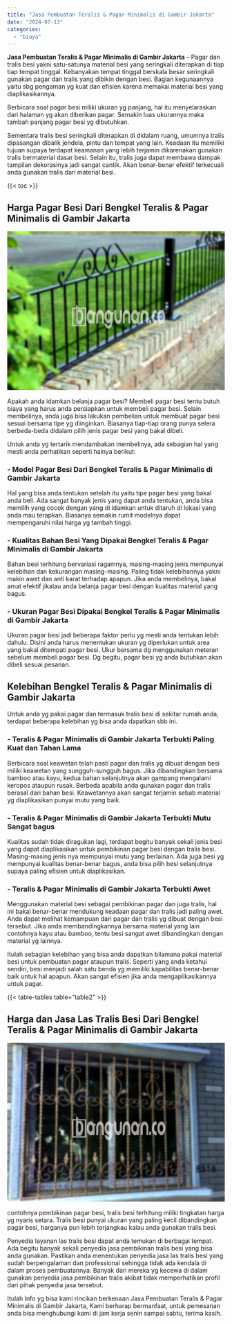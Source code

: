 ```yaml
---
title: "Jasa Pembuatan Teralis & Pagar Minimalis di Gambir Jakarta"
date: "2024-07-13"
categories: 
  - "biaya"
---
```


**Jasa Pembuatan Teralis & Pagar Minimalis di Gambir Jakarta** – Pagar dan tralis besi yakni satu-satunya material besi yang seringkali diterapkan di tiap tiap tempat tinggal. Kebanyakan tempat tinggal berskala besar seringkali gunakan pagar dan tralis yang dibikin dengan besi. Bagian kegunaannya yaitu sbg pengaman yg kuat dan efisien karena memakai material besi yang diaplikasikannya.

Berbicara soal pagar besi miliki ukuran yg panjang, hal itu menyelaraskan dari halaman yg akan diberikan pagar. Semakin luas ukurannya maka tambah panjang pagar besi yg dibutuhkan.

Sementara tralis besi seringkali diterapkan di didalam ruang, umumnya tralis dipasangan dibalik jendela, pintu dan tempat yang lain. Keadaan itu memiliki tujuan supaya terdapat keamanan yang lebih terjamin dikarenakan gunakan tralis bermaterial dasar besi. Selain itu, tralis juga dapat membawa dampak tampilan dekorasinya jadi sangat cantik. Akan benar-benar efektif terkecuali anda gunakan tralis dari material besi.

{{< toc >}}

## Harga Pagar Besi Dari Bengkel Teralis & Pagar Minimalis di Gambir Jakarta

![Jasa Pembuatan Teralis & Pagar Minimalis di Gambir Jakarta](/images/pagar-minimalis-murah-35.png)

Apakah anda idamkan belanja pagar besi? Membeli pagar besi tentu butuh biaya yang harus anda persiapkan untuk membeli pagar besi. Selain membelinya, anda juga bisa lakukan pembelian untuk membuat pagar besi sesuai bersama tipe yg diinginkan. Biasanya tiap-tiap orang punya selera berbeda-beda didalam pilih jenis pagar besi yang bakal dibeli.

Untuk anda yg tertarik mendambakan membelinya, ada sebagian hal yang mesti anda perhatikan seperti halnya berikut:
### \- Model Pagar Besi Dari Bengkel Teralis & Pagar Minimalis di Gambir Jakarta

Hal yang bisa anda tentukan setelah itu yaitu tipe pagar besi yang bakal anda beli. Ada sangat banyak jenis yang dapat anda tentukan, anda bisa memilih yang cocok dengan yang di idamkan untuk ditaruh di lokasi yang anda mau terapkan. Biasanya semakin rumit modelnya dapat mempengaruhi nilai harga yg tambah tinggi.

### \- Kualitas Bahan Besi Yang Dipakai Bengkel Teralis & Pagar Minimalis di Gambir Jakarta

Bahan besi terhitung bervariasi ragamnya, masing-masing jenis mempunyai kelebihan dan kekurangan masing-masing. Paling tidak kelebihannya yakni makin awet dan anti karat terhadap apapun. Jika anda membelinya, bakal amat efektif jikalau anda belanja pagar besi dengan kualitas material yang bagus.

### \- Ukuran Pagar Besi Dipakai Bengkel Teralis & Pagar Minimalis di Gambir Jakarta

Ukuran pagar besi jadi beberapa faktor perlu yg mesti anda tentukan lebih dahulu. Disini anda harus menentukan ukuran yg diperlukan untuk area yang bakal ditempati pagar besi. Ukur bersama dg menggunakan meteran sebelum membeli pagar besi. Dg begitu, pagar besi yg anda butuhkan akan dibeli sesuai pesanan.

## Kelebihan Bengkel Teralis & Pagar Minimalis di Gambir Jakarta

Untuk anda yg pakai pagar dan termasuk tralis besi di sekitar rumah anda, terdapat beberapa kelebihan yg bisa anda dapatkan sbb ini.

### \- Teralis & Pagar Minimalis di Gambir Jakarta Terbukti Paling Kuat dan Tahan Lama

Berbicara soal keawetan telah pasti pagar dan tralis yg dibuat dengan besi miliki keawetan yang sungguh-sungguh bagus. Jika dibandingkan bersama bamboo atau kayu, kedua bahan selanjutnya akan gampang mengalami keropos ataupun rusak. Berbeda apabila anda gunakan pagar dan tralis berasal dari bahan besi. Keawetannya akan sangat terjamin sebab material yg diaplikasikan punyai mutu yang baik.

### \- Teralis & Pagar Minimalis di Gambir Jakarta Terbukti Mutu Sangat bagus

Kualitas sudah tidak diragukan lagi, terdapat begitu banyak sekali jenis besi yang dapat diaplikasikan untuk pembikinan pagar besi dengan tralis besi. Masing-masing jenis nya mempunyai mutu yang berlainan. Ada juga besi yg mempunyai kualitas benar-benar bagus, anda bisa pilih besi selanjutnya supaya paling efisien untuk diaplikasikan.

### \- Teralis & Pagar Minimalis di Gambir Jakarta Terbukti Awet

Menggunakan material besi sebagai pembikinan pagar dan juga tralis, hal ini bakal benar-benar mendukung keadaan pagar dan tralis jadi paling awet. Anda dapat melihat kemampuan dari pagar dan tralis yg dibuat dengan besi tersebut. Jika anda membandingkannya bersama material yang lain contohnya kayu atau bamboo, tentu besi sangat awet dibandingkan dengan material yg lainnya.

Itulah sebagian kelebihan yang bisa anda dapatkan bilamana pakai material besi untuk pembuatan pagar ataupun tralis. Seperti yang anda ketahui sendiri, besi menjadi salah satu benda yg memiliki kapabilitas benar-benar baik untuk hal apapun. Akan sangat efisien jika anda mengaplikasikannya untuk pagar.

{{< table-tables table="table2" >}}

## Harga dan Jasa Las Tralis Besi Dari Bengkel Teralis & Pagar Minimalis di Gambir Jakarta

![Jasa Pembuatan Teralis & Pagar Minimalis di Gambir Jakarta](/images/teralis-minimalis-murah-31.png)

contohnya pembikinan pagar besi, tralis besi terhitung miliki tingkatan harga yg nyaris setara. Tralis besi punyai ukuran yang paling kecil dibandingkan pagar besi, harganya pun lebih terjangkau kalau anda gunakan tralis besi.

Penyedia layanan las tralis besi dapat anda temukan di berbagai tempat. Ada begitu banyak sekali penyedia jasa pembikinan tralis besi yang bisa anda gunakan. Pastikan anda menentukan penyedia jasa las tralis besi yang sudah berpengalaman dan professional sehingga tidak ada kendala di dalam proses pembuatannya. Banyak dari mereka yg kecewa di dalam gunakan penyedia jasa pembikinan tralis akibat tidak memperhatikan profil dari pihak penyedia jasa tersebut.

Itulah Info yg bisa kami rincikan berkenaan Jasa Pembuatan Teralis & Pagar Minimalis di Gambir Jakarta, Kami berharap bermanfaat, untuk pemesanan anda bisa menghubungi kami di jam kerja senin sampai sabtu, terima kasih.

